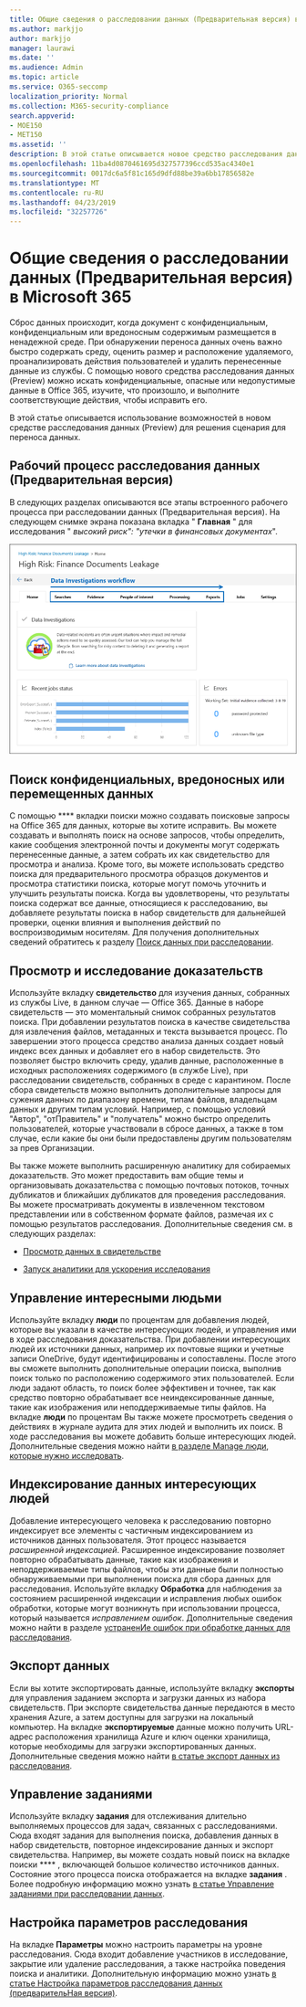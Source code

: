 ```yaml
---
title: Общие сведения о расследовании данных (Предварительная версия) в Microsoft 365
ms.author: markjjo
author: markjjo
manager: laurawi
ms.date: ''
ms.audience: Admin
ms.topic: article
ms.service: O365-seccomp
localization_priority: Normal
ms.collection: M365-security-compliance
search.appverid:
- MOE150
- MET150
ms.assetid: ''
description: В этой статье описывается новое средство расследования данных (Preview) в Microsoft 365.
ms.openlocfilehash: 11ba4d0870461695d327577396ccd535ac4340e1
ms.sourcegitcommit: 0017dc6a5f81c165d9dfd88be39a6bb17856582e
ms.translationtype: MT
ms.contentlocale: ru-RU
ms.lasthandoff: 04/23/2019
ms.locfileid: "32257726"
---
```

# <a name="overview-of-data-investigations-preview-in-microsoft-365"></a>Общие сведения о расследовании данных (Предварительная версия) в Microsoft 365

Сброс данных происходит, когда документ с конфиденциальным, конфиденциальным или вредоносным содержимым размещается в ненадежной среде. При обнаружении переноса данных очень важно быстро содержать среду, оценить размер и расположение удаляемого, проанализировать действия пользователей и удалить перенесенные данные из службы. С помощью нового средства расследования данных (Preview) можно искать конфиденциальные, опасные или недопустимые данные в Office 365, изучите, что произошло, и выполните соответствующие действия, чтобы исправить его.  

В этой статье описывается использование возможностей в новом средстве расследования данных (Preview) для решения сценария для переноса данных.

## <a name="data-investigations-preview-workflow"></a>Рабочий процесс расследования данных (Предварительная версия) 

В следующих разделах описываются все этапы встроенного рабочего процесса при расследовании данных (Предварительная версия). На следующем снимке экрана показана вкладка " **Главная** " для исследования " *высокий риск": "утечки в финансовых документах*". 

![Рабочий процесс в средстве расследования данных](../media/DataInvestigationsWorkflow.png)

## <a name="search-for-sensitive-malicious-or-misplaced-data"></a>Поиск конфиденциальных, вредоносных или перемещенных данных

С помощью **** вкладки поиски можно создавать поисковые запросы на Office 365 для данных, которые вы хотите исправить. Вы можете создавать и выполнять поиск на основе запросов, чтобы определить, какие сообщения электронной почты и документы могут содержать перенесенные данные, а затем собрать их как свидетельство для просмотра и анализа. Кроме того, вы можете использовать средство поиска для предварительного просмотра образцов документов и просмотра статистики поиска, которые могут помочь уточнить и улучшить результаты поиска. Когда вы удовлетворены, что результаты поиска содержат все данные, относящиеся к расследованию, вы добавляете результаты поиска в набор свидетельств для дальнейшей проверки, оценки влияния и выполнения действий по воспроизводимым носителям. Для получения дополнительных сведений обратитесь к разделу [Поиск данных при расследовании](search-for-data.md).

## <a name="review-and-investigate-evidence"></a>Просмотр и исследование доказательств

Используйте вкладку **свидетельство** для изучения данных, собранных из службы Live, в данном случае — Office 365. Данные в наборе свидетельств — это моментальный снимок собранных результатов поиска. При добавлении результатов поиска в качестве свидетельства для извлечения файлов, метаданных и текста вызывается процесс. По завершении этого процесса средство анализа данных создает новый индекс всех данных и добавляет его в набор свидетельств. Это позволяет быстро включить среду, удалив данные, расположенные в исходных расположениях содержимого (в службе Live), при расследовании свидетельств, собранных в среде с карантином. После сбора свидетельств можно выполнить дополнительные запросы для сужения данных по диапазону времени, типам файлов, владельцам данных и другим типам условий. Например, с помощью условий "Автор", "отПравитель" и "получатель" можно быстро определить пользователей, которые участвовали в сбросе данных, а также в том случае, если какие бы они были предоставлены другим пользователям за прев Организации.

Вы также можете выполнить расширенную аналитику для собираемых доказательств. Это может предоставить вам общие темы и организовывать доказательства с помощью почтовых потоков, точных дубликатов и ближайших дубликатов для проведения расследования. Вы можете просматривать документы в извлеченном текстовом представлении или в собственном формате файлов, размечая их с помощью результатов расследования. Дополнительные сведения см. в следующих разделах:

  - [Просмотр данных в свидетельстве](review-data-in-evidence.md)

  - [Запуск аналитики для ускорения исследования](run-analytics-to-investigate-faster.md)


## <a name="managing-people-of-interest"></a>Управление интересными людьми

Используйте вкладку **люди** по процентам для добавления людей, которые вы указали в качестве интересующих людей, и управления ими в ходе расследования доказательства. При добавлении интересующих людей их источники данных, например их почтовые ящики и учетные записи OneDrive, будут идентифицированы и сопоставлены. После этого вы сможете выполнить дополнительные операции поиска, выполнив поиск только по расположению содержимого этих пользователей. Если люди задают область, то поиск более эффективен и точнее, так как средство повторно обрабатывает все неиндексированные данные, такие как изображения или неподдерживаемые типы файлов. На вкладке **люди** по процентам Вы также можете просмотреть сведения о действиях в журнале аудита для этих людей и выполнить их поиск. В ходе расследования вы можете добавить больше интересующих людей. Дополнительные сведения можно найти [в разделе Manage люди, которые нужно исследовать](manage-people-of-interest.md).

## <a name="indexing-the-data-of-people-of-interest"></a>Индексирование данных интересующих людей

Добавление интересующего человека к расследованию повторно индексирует все элементы с частичным индексированием из источников данных пользователя. Этот процесс называется *расширенной индексацией*. Расширенное индексирование позволяет повторно обрабатывать данные, такие как изображения и неподдерживаемые типы файлов, чтобы эти данные были полностью обнаруживаемыми при выполнении поиска для сбора данных для расследования. Используйте вкладку **Обработка** для наблюдения за состоянием расширенной индексации и исправления любых ошибок обработки, которые могут возникнуть при использовании процесса, который называется *исправлением ошибок*. Дополнительные сведения можно найти в разделе [устраненИе ошибок при обработке данных для расследования](error-remediation.md).

## <a name="exporting-data"></a>Экспорт данных

Если вы хотите экспортировать данные, используйте вкладку **экспорты** для управления заданием экспорта и загрузки данных из набора свидетельств. При экспорте свидетельства данные передаются в место хранения Azure, а затем доступны для загрузки на локальный компьютер. На вкладке **экспортируемые** данные можно получить URL-адрес расположения хранилища Azure и ключ оценки хранилища, которые необходимы для загрузки экспортированных данных. Дополнительные сведения можно найти [в статье экспорт данных из расследования](export-data.md).

## <a name="managing-jobs"></a>Управление заданиями

Используйте вкладку **задания** для отслеживания длительно выполняемых процессов для задач, связанных с расследованиями. Сюда входят задания для выполнения поиска, добавления данных в набор свидетельств, повторное индексирование данных и экспорт свидетельства. Например, вы можете создать новый поиск на вкладке поиски **** , включающей большое количество источников данных. Состояние этого процесса поиска отображается на вкладке **задания** . Более подробную информацию можно узнать [в статье Управление заданиями при расследовании данных](manage-jobs.md).

## <a name="configuring-investigation-settings"></a>Настройка параметров расследования

На вкладке **Параметры** можно настроить параметры на уровне расследования. Сюда входит добавление участников в исследование, закрытие или удаление расследования, а также настройка поведения поиска и аналитики. Дополнительную информацию можно узнать [в статье Настройка параметров расследования данных (предварительНая версия)](configure-settings-datainvestigations.md).
